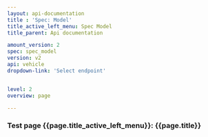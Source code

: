 ```yaml
---
layout: api-documentation
title : 'Spec: Model'
title_active_left_menu: Spec Model
title_parent: Api documentation

amount_version: 2
spec: spec_model
version: v2
api: vehicle
dropdown-link: 'Select endpoint'


level: 2
overview: page

---
```



### Test page {{page.title_active_left_menu}}: {{page.title}}



